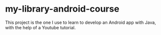 # my-library-android-course
This project is the one I use to learn to develop an Android app with Java, with the help of a Youtube tutorial.
